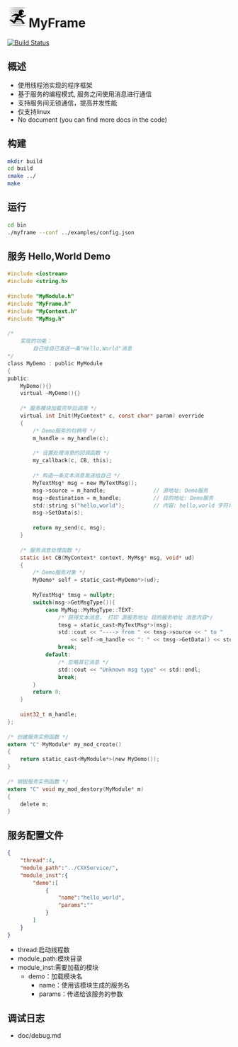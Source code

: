# ![run](https://github.com/lkpworkspace/demo/blob/master/pics/icon3.png)MyFrame

[![Build Status](https://travis-ci.com/lkpworkspace/MyFrame.svg?branch=master)](https://travis-ci.com/lkpworkspace/MyFrame)

## 概述
- 使用线程池实现的程序框架
- 基于服务的编程模式, 服务之间使用消息进行通信
- 支持服务间无锁通信，提高并发性能
- 仅支持linux
- No document (you can find more docs in the code)
	
## 构建

```sh
mkdir build
cd build
cmake ../
make
```

## 运行

```sh
cd bin
./myframe --conf ../examples/config.json
```

## 服务 Hello,World Demo

```c
#include <iostream>
#include <string.h>

#include "MyModule.h"
#include "MyFrame.h"
#include "MyContext.h"
#include "MyMsg.h"

/*
    实现的功能：
        自己给自己发送一条"Hello,World"消息
*/
class MyDemo : public MyModule
{
public:
    MyDemo(){}
    virtual ~MyDemo(){}

    /* 服务模块加载完毕后调用 */
    virtual int Init(MyContext* c, const char* param) override
    {
        /* Demo服务的句柄号 */
        m_handle = my_handle(c);

        /* 设置处理消息的回调函数 */
        my_callback(c, CB, this);

        /* 构造一条文本消息发送给自己 */
        MyTextMsg* msg = new MyTextMsg();
        msg->source = m_handle;               // 源地址: Demo服务
        msg->destination = m_handle;          // 目的地址: Demo服务
        std::string s("hello,world");         // 内容: hello,world 字符串
        msg->SetData(s);

        return my_send(c, msg);
    }

    /* 服务消息处理函数 */
    static int CB(MyContext* context, MyMsg* msg, void* ud)
    {
        /* Demo服务对象 */
        MyDemo* self = static_cast<MyDemo*>(ud);

        MyTextMsg* tmsg = nullptr;
        switch(msg->GetMsgType()){
            case MyMsg::MyMsgType::TEXT:
                /* 获得文本消息， 打印 源服务地址 目的服务地址 消息内容*/
                tmsg = static_cast<MyTextMsg*>(msg);
                std::cout << "----> from " << tmsg->source << " to " 
                    << self->m_handle << ": " << tmsg->GetData() << std::endl;
                break;
            default:
                /* 忽略其它消息 */
                std::cout << "Unknown msg type" << std::endl;
                break;
        }
        return 0;
    }

    uint32_t m_handle;
};

/* 创建服务实例函数 */
extern "C" MyModule* my_mod_create()
{
    return static_cast<MyModule*>(new MyDemo());
}

/* 销毁服务实例函数 */
extern "C" void my_mod_destory(MyModule* m)
{
    delete m;
}

```

## 服务配置文件
```json
{
    "thread":4,
    "module_path":"../CXXService/",
    "module_inst":{
        "demo":[
            {
                "name":"hello_world",
                "params":""
            }
        ]
    }
}

```
- thread:启动线程数
- module_path:模块目录
- module_inst:需要加载的模块
    - demo：加载模块名
        - name：使用该模块生成的服务名
        - params：传递给该服务的参数

## 调试日志
* doc/debug.md
